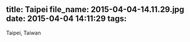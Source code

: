 title: Taipei
file_name: 2015-04-04-14.11.29.jpg
date: 2015-04-04 14:11:29
tags:
---

Taipei, Taiwan